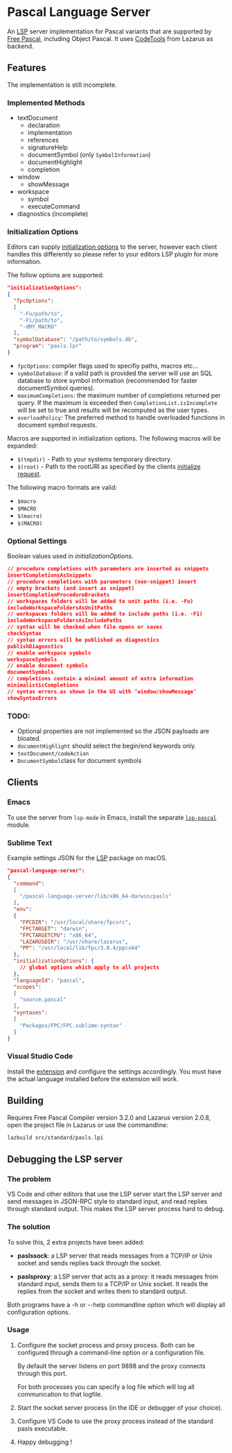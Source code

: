 
# Pascal Language Server

An [LSP](https://microsoft.github.io/language-server-protocol/) server
implementation for Pascal variants that are supported by [Free
Pascal](https://www.freepascal.org/), including Object Pascal. It uses
[CodeTools](https://wiki.lazarus.freepascal.org/Codetools) from
Lazarus as backend.

## Features

The implementation is still incomplete.

### Implemented Methods

 - textDocument
   - declaration
   - implementation
   - references
   -  signatureHelp
   - documentSymbol (only `SymbolInformation`)
   - documentHighlight
   - completion
 - window
   - showMessage
 - workspace
   - symbol
   - executeCommand
- diagnostics (incomplete)

### Initialization Options

Editors can supply [initialization options](https://microsoft.github.io/language-server-protocol/specifications/specification-3-15/#initialize) to the server, however each client handles this differently so please refer to your editors LSP plugin for more information.

The follow options are supported:

```json
"initializationOptions":
{
  "fpcOptions":
  [
    "-Fu/path/to",
    "-Fi/path/to",
    "-dMY_MACRO"
  ],
  "symbolDatabase": "/path/to/symbols.db",
  "program": "pasls.lpr"
}
```

 - `fpcOptions`: compiler flags used to specifiy paths, macros etc...
 - `symbolDatabase`:  if a valid path is provided the server will use an SQL database to store symbol information (recommended for faster documentSymbol queries).
 - `maximumCompletions`: the maximum number of completions returned per query. If the maximum is exceeded then `CompletionList.isIncomplete` will be set to true and results will be recomputed as the user types.
 - `overloadPolicy`: The preferred method to handle overloaded functions in document symbol requests.

Macros are supported in initialization options. The following macros will be expanded:

- `$(tmpdir)` - Path to your systems temporary directory.
- `$(root)` - Path to the rootURI as specified by the clients [initialize request](https://microsoft.github.io/language-server-protocol/specifications/specification-3-15/#initialize).

The following macro formats are valid:

- `$macro`
- `$MACRO`
- `$(macro)`
- `$(MACRO)`

### Optional Settings

Boolean values used in *initializationOptions*.

```json
// procedure completions with parameters are inserted as snippets
insertCompletionsAsSnippets
// procedure completions with parameters (non-snippet) insert
// empty brackets (and insert as snippet)
insertCompletionProcedureBrackets
// workspaces folders will be added to unit paths (i.e. -Fu)
includeWorkspaceFoldersAsUnitPaths
// workspaces folders will be added to include paths (i.e. -Fi)
includeWorkspaceFoldersAsIncludePaths
// syntax will be checked when file opens or saves
checkSyntax
// syntax errors will be published as diagnostics
publishDiagnostics
// enable workspace symbols
workspaceSymbols
// enable document symbols
documentSymbols
// completions contain a minimal amount of extra information
minimalisticCompletions
// syntax errors as shown in the UI with ‘window/showMessage’
showSyntaxErrors
```

### TODO:

 - Optional properties are not implemented so the JSON payloads are bloated.
 - `documentHighlight` should select the begin/end keywords only.
 - `textDocument/codeAction`
- `DocumentSymbol`class for document symbols

## Clients

### Emacs

To use the server from `lsp-mode` in Emacs, install the separate
[`lsp-pascal`](https://github.com/arjanadriaanse/lsp-pascal) module.

### Sublime Text

Example settings JSON for the [LSP](https://github.com/sublimelsp/LSP) package on macOS.

```json
"pascal-language-server":
{
  "command":
  [
    "/pascal-language-server/lib/x86_64-darwin/pasls"
  ],
  "env":
  {
    "FPCDIR": "/usr/local/share/fpcsrc",
    "FPCTARGET": "darwin",
    "FPCTARGETCPU": "x86_64",
    "LAZARUSDIR": "/usr/share/lazarus",
    "PP": "/usr/local/lib/fpc/3.0.4/ppcx64"
  },
  "initializationOptions": {
    // global options which apply to all projects
  },
  "languageId": "pascal",
  "scopes":
  [
    "source.pascal"
  ],
  "syntaxes":
  [
    "Packages/FPC/FPC.sublime-syntax"
  ]
}
```

### Visual Studio Code

Install the [extension](
https://github.com/genericptr/pasls-vscode) and configure the settings accordingly. You must have the actual language installed before the extension will work.


## Building

Requires Free Pascal Compiler version 3.2.0 and Lazarus version 2.0.8,
open the project file in Lazarus or use the commandline:

```sh
lazbuild src/standard/pasls.lpi
```

## Debugging the LSP server

### The problem

VS Code and other editors that use the LSP server start the LSP server and
send messages in JSON-RPC style to standard input, and read replies through
standard output. This makes the LSP server process hard to debug.

### The solution
To solve this, 2 extra projects have been added:

- **paslssock**:  a LSP server that reads messages from a TCP/IP or Unix
  socket and sends replies back through the socket.

- **paslsproxy**:  a LSP server that acts as a proxy: it reads messages from
  standard input, sends them to a TCP/IP or Unix socket. It reads the replies
  from the socket and writes them to standard output.

Both programs have a -h or --help commandline option which will display all
configuration options.

### Usage

1. Configure the socket process and proxy process. Both can be configured
   through a command-line option or a configuration file.

   By default the server listens on port 9898 and the proxy connects through
   this port.

   For both processes you can specify a log file which will log all communication to that logfile.

2. Start the socket server process (in the IDE or debugger of your choice).

3. Configure VS Code to use the proxy process instead of the standard pasls executable.

4. Happy debugging !
